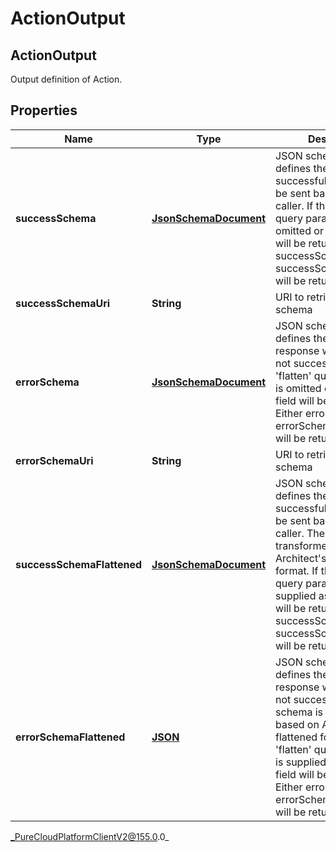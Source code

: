 # ActionOutput

## ActionOutput
Output definition of Action.

## Properties

|Name | Type | Description | Notes|
|------------ | ------------- | ------------- | -------------|
| **successSchema** | [**JsonSchemaDocument**](JsonSchemaDocument) | JSON schema that defines the transformed, successful result that will be sent back to the caller. If the &#39;flatten&#39; query parameter is omitted or false, this field will be returned. Either successSchema or successSchemaFlattened will be returned, not both. | [optional] |
| **successSchemaUri** | **String** | URI to retrieve success schema | [optional] |
| **errorSchema** | [**JsonSchemaDocument**](JsonSchemaDocument) | JSON schema that defines the body of response when request is not successful. If the &#39;flatten&#39; query parameter is omitted or false, this field will be returned. Either errorSchema or errorSchemaFlattened will be returned, not both. | [optional] |
| **errorSchemaUri** | **String** | URI to retrieve error schema | [optional] |
| **successSchemaFlattened** | [**JsonSchemaDocument**](JsonSchemaDocument) | JSON schema that defines the transformed, successful result that will be sent back to the caller. The schema is transformed based on Architect&#39;s flattened format. If the &#39;flatten&#39; query parameter is supplied as true, this field will be returned. Either successSchema or successSchemaFlattened will be returned, not both. | [optional] |
| **errorSchemaFlattened** | [**JSON**]() | JSON schema that defines the body of response when request is not successful. The schema is transformed based on Architect&#39;s flattened format. If the &#39;flatten&#39; query parameter is supplied as true, this field will be returned. Either errorSchema or errorSchemaFlattened will be returned, not both. | [optional] |



_PureCloudPlatformClientV2@155.0.0_

